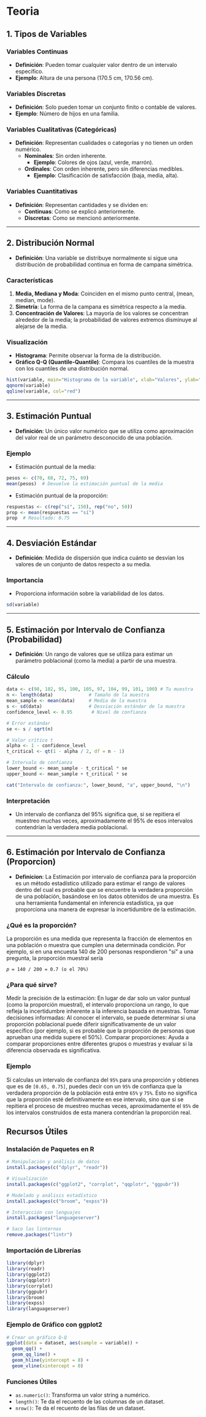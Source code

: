 # Teoria

## 1. Tipos de Variables

### Variables Continuas

- **Definición**: Pueden tomar cualquier valor dentro de un intervalo específico.
- **Ejemplo**: Altura de una persona (170.5 cm, 170.56 cm).

### Variables Discretas

- **Definición**: Solo pueden tomar un conjunto finito o contable de valores.
- **Ejemplo**: Número de hijos en una familia.

### Variables Cualitativas (Categóricas)

- **Definición**: Representan cualidades o categorías y no tienen un orden numérico.
  - **Nominales**: Sin orden inherente.
    - **Ejemplo**: Colores de ojos (azul, verde, marrón).
  - **Ordinales**: Con orden inherente, pero sin diferencias medibles.
    - **Ejemplo**: Clasificación de satisfacción (baja, media, alta).

### Variables Cuantitativas

- **Definición**: Representan cantidades y se dividen en:
  - **Continuas**: Como se explicó anteriormente.
  - **Discretas**: Como se mencionó anteriormente.

---

## 2. Distribución Normal

- **Definición**: Una variable se distribuye normalmente si sigue una distribución de probabilidad continua en forma de campana simétrica.

### Características

1. **Media, Mediana y Moda**: Coinciden en el mismo punto central, (mean, median, mode).
2. **Simetría**: La forma de la campana es simétrica respecto a la media.
3. **Concentración de Valores**: La mayoría de los valores se concentran alrededor de la media; la probabilidad de valores extremos disminuye al alejarse de la media.

### Visualización

- **Histograma**: Permite observar la forma de la distribución.
- **Gráfico Q-Q (Quantile-Quantile)**: Compara los cuantiles de la muestra con los cuantiles de una distribución normal.

```R
hist(variable, main="Histograma de la variable", xlab="Valores", ylab="Frecuencia")
qqnorm(variable)
qqline(variable, col="red")
```

---

## 3. Estimación Puntual

- **Definición**: Un único valor numérico que se utiliza como aproximación del valor real de un parámetro desconocido de una población.

### Ejemplo

- Estimación puntual de la media:

```R
pesos <- c(70, 68, 72, 75, 69)
mean(pesos)  # Devuelve la estimación puntual de la media
```

- Estimación puntual de la proporción:

```R
respuestas <- c(rep("sí", 150), rep("no", 50))
prop <- mean(respuestas == "sí")
prop  # Resultado: 0.75
```

---

## 4. Desviación Estándar

- **Definición**: Medida de dispersión que indica cuánto se desvían los valores de un conjunto de datos respecto a su media.

### Importancia

- Proporciona información sobre la variabilidad de los datos.

```R
sd(variable)
```

---

## 5. Estimación por Intervalo de Confianza (Probabilidad)

- **Definición**: Un rango de valores que se utiliza para estimar un parámetro poblacional (como la media) a partir de una muestra.

### Cálculo

```R
data <- c(98, 102, 95, 100, 105, 97, 104, 99, 101, 100) # Tu muestra
n <- length(data)             # Tamaño de la muestra
mean_sample <- mean(data)     # Media de la muestra
s <- sd(data)                 # Desviación estándar de la muestra
confidence_level <- 0.95       # Nivel de confianza

# Error estándar
se <- s / sqrt(n)

# Valor crítico t
alpha <- 1 - confidence_level
t_critical <- qt(1 - alpha / 2, df = n - 1)

# Intervalo de confianza
lower_bound <- mean_sample - t_critical * se
upper_bound <- mean_sample + t_critical * se

cat("Intervalo de confianza:", lower_bound, "a", upper_bound, "\n")
```

### Interpretación

- Un intervalo de confianza del 95% significa que, si se repitiera el muestreo muchas veces, aproximadamente el 95% de esos intervalos contendrían la verdadera media poblacional.

---

## 6. Estimación por Intervalo de Confianza (Proporcion)

- **Definicion**: La Estimación por intervalo de confianza para la proporción es un método estadístico utilizado para estimar el rango de valores dentro del cual es probable que se encuentre la verdadera proporción de una población, basándose en los datos obtenidos de una muestra. Es una herramienta fundamental en inferencia estadística, ya que proporciona una manera de expresar la incertidumbre de la estimación.

### ¿Qué es la proporción?

La proporción es una medida que representa la fracción de elementos en una población o muestra que cumplen una determinada condición. Por ejemplo, si en una encuesta 140 de 200 personas respondieron "sí" a una pregunta, la proporción muestral sería

```
𝑝 = 140 / 200 = 0.7 (o el 70%)
```

### ¿Para qué sirve?

Medir la precisión de la estimación: En lugar de dar solo un valor puntual (como la proporción muestral), el intervalo proporciona un rango, lo que refleja la incertidumbre inherente a la inferencia basada en muestras.
Tomar decisiones informadas: Al conocer el intervalo, se puede determinar si una proporción poblacional puede diferir significativamente de un valor específico (por ejemplo, si es probable que la proporción de personas que aprueban una medida supere el 50%).
Comparar proporciones: Ayuda a comparar proporciones entre diferentes grupos o muestras y evaluar si la diferencia observada es significativa.

### Ejemplo

Si calculas un intervalo de confianza del `95%` para una proporción y obtienes que es de `[0.65, 0.75]`, puedes decir con un `95%` de confianza que la verdadera proporción de la población está entre `65%` y `75%`. Esto no significa que la proporción esté definitivamente en ese intervalo, sino que si se repitiera el proceso de muestreo muchas veces, aproximadamente el `95%` de los intervalos construidos de esta manera contendrían la proporción real.

## Recursos Útiles	

### Instalación de Paquetes en R

```R
# Manipulación y análisis de datos
install.packages(c("dplyr", "readr"))

# Visualización
install.packages(c("ggplot2", "corrplot", "qqplotr", "ggpubr"))

# Modelado y análisis estadístico
install.packages(c("broom", "expss"))

# Interacción con lenguajes
install.packages("languageserver")

# Saco las linternas
remove.packages("lintr")
```

### Importación de Librerías

```R
library(dplyr)
library(readr)
library(ggplot2)
library(qqplotr)
library(corrplot)
library(ggpubr)
library(broom)
library(expss)
library(languageserver)
```

### Ejemplo de Gráfico con ggplot2

```R
# Crear un gráfico Q-Q
ggplot(data = dataset, aes(sample = variable)) + 
  geom_qq() + 
  geom_qq_line() +
  geom_hline(yintercept = 8) + 
  geom_vline(xintercept = 0)
```

### Funciones Útiles

- `as.numeric()`: Transforma un valor string a numérico.
- `length()`: Te da el recuento de las columnas de un dataset.
- `nrow()`: Te da el recuento de las filas de un dataset.
